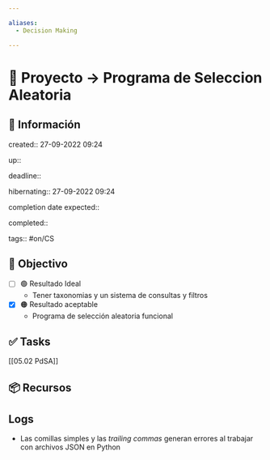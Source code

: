 ```yaml
---

aliases:
  - Decision Making

---
```


# 🚀 Proyecto -> Programa de Seleccion Aleatoria


## 📢 Información

created::  27-09-2022 09:24

up::

deadline::

hibernating::  27-09-2022 09:24

completion date expected::

completed::

tags:: #on/CS 

## 🎯 Objectivo

- [ ] 🟢 Resultado Ideal
	- Tener taxonomias y un sistema de consultas y filtros
- [x] 🟠 Resultado aceptable
	- Programa de selección aleatoria funcional


## ✅ Tasks
[[05.02 PdSA]]

## 📦 Recursos



## Logs
- Las comillas simples y las *trailing commas* generan errores al trabajar con archivos JSON en Python
